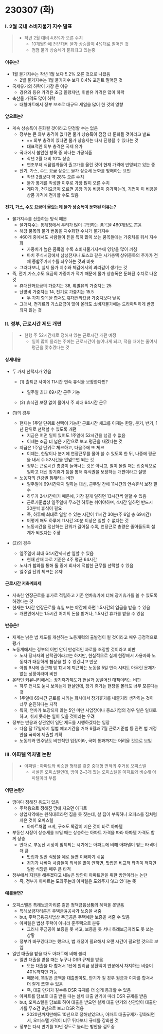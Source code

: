 # 230307 (화)



### Ⅰ. 2월 국내 소비자물가 지수 발표

> - 작년 2월 대비 4.8%가 오른 수치
>   - 10개월만에 전년대비 물가 상승률이 4%대로 떨어진 것
>   - 점점 물가 상승세가 둔화되고 있는중



#### 이유는?

- 1월 물가지수는 작년 1월 보다 5.2% 오른 것으로 나왔음
  - 2월 물가지수는 1월 물가지수 보다 0.4% 포인트 떨어진 것
- 국제유가의 하락이 가장 큰 이유
  - 경유와 등유 가격은 조금 올랐지만, 휘발유 가격은 많이 하락
- 축산물 가격도 많이 하락
  - 대형마트에서 정부 보조로 대규모 세일을 많이 한 것의 영향



#### 앞으로는?

- 계속 상승폭이 둔화될 것이라고 단정할 수는 없음
  - 정부는 큰 외부 충격이 없다면 물가 상승폭이 점점 더 둔화될 것이라고 발표
    - == 외부 충격이 있다면 물가 상승세는 다시 진행될 수 있다는 것
    - 대표적인 외부 충격은 국제 유가
  - 국내에서 불안한 항목 중 하나는 가공식품
    - 작년 2월 대비 10% 상승
    - 연초부터 식품업계들이 출고가를 올린 것이 현재 가격에 반영되고 있는 중
  - 전기, 가스, 수도 요금 상승도 물가 상승세 둔화를 방해하는 요인
    - 작년 2월보다 약 28% 오른 수치
    - 물가 통계를 작성한 이후로 가장 많이 오른 수치
    - 게다가, 전기요금이 오르면 공장 가동 비용이 증가하는데, 기업이 이 비용을 상품 가격에 전가할 수도 있음



#### 전기, 가스, 수도 요금이 올랐는데 물가 상승폭이 둔화된 이유는?

- 물가지수를 산출하는 방식 때문
  - 물가지수는 통계청에서 우리가 많이 구입하는 품목을 460개정도 뽑음
  - 해당 품목의 물가 변동을 지수화한 수치가 물가지수
  - 460개 중에서도 사람들이 돈을 특히 많이 쓰는 품목들에는 가중치를 둬서 지수화
    - 가중치가 높은 품목일 수록 소비자물가지수에 영향을 많이 끼침
    - 마치 주식시장에서 삼성전자나 포스코 같은 시가총액 상위종목의 주가가 전체 종합주가지수를 좌우하는 것과 비슷
  - 그러다보니, 실제 물가 지수와 체감에서의 괴리감이 생기는 것
- 즉, 전기,가스,수도 요금의 가중치가 적기 때문에 물가 상승폭은 둔화된 수치로 나온 것
  - 휴대전화요금의 가중치는 38, 휘발유의 가중치는 25
  - 난방비 가중치는 14, 전기료 가중치는 15.5
    - 두 가지 항목을 합쳐도 휴대전화요금 가중치보다 낮음
  - 그래서, 전기료와 가스요금이 많이 올라도 소비자물가에는 드라마틱하게 반영되지 않는 것





### Ⅱ. 정부, 근로시간 제도 개편

> - 현행 주 52시간제로 정해져 있는 근로시간 개편 예정
>   - 일이 많이 몰리는 주에는 근로시간이 늘어나게 되고, 적을 때에는 줄여서 평균을 맞추겠다는 것



#### 상세내용

- 두 가지 선택지가 있음

  - (1) 출퇴근 사이에 11시간 연속 휴식을 보장한다면?
    - 일주일 최대 69시간 근무 가능

  - (2) 휴식권 보장 없이 몰아서 주 최대 64시간 근무

- (1)의 경우

  - 현재는 1주일 단위로 선택이 가능한 근로시간 체크를 이제는 한달, 분기, 반기, 1년 단위로 선택할 수 있도록 개편
    - 지금은 어떤 일이 있어도 1주일에 52시간을 넘길 수 없음
    - 이제는 조금 더 넓은 기간으로 보고 평균을 내겠다는 것
  - 지금은 1주일 단위로 체크하고, 다음주에 또 체크
    - 이제는, 한달이나 분기에 연장근무를 몰아 쓸 수 있도록 한 뒤, 나중에 평균을 내서 주 52시간을 안넘으면 되는 것
    - 정부는 근로시간 총량이 늘어나는 것은 아니고, 일이 몰릴 때는 집중적으로 일하고 대신 장기휴가 등을 통해 휴식권을 보장하는 개편이라고 설명
  - 노동자의 건강권 침해라는 비판
    - 일주일에 69시간까지 일하는 대신, 근무일 간에 11시간의 연속휴식 보장 필수
    - 하루가 24시간이기 때문에, 가장 길게 일하면 13시간씩 일할 수 있음
    - 근로기준법상 일주일에 무조건 하루는 쉬어야하며, 4시간 일하면 반드시 30분씩 휴식이 필요
    - 즉, 하루에 최대로 일할 수 있는 시간이 11시간 30분(주 6일 총 69시간)
    - 어떻게 해도 하루에 11시간 30분 이상은 일할 수 없다는 것
    -  노동시간을 정산하는 단위가 길어질 수록, 연장근로 총량은 줄어들도록 설계가 되었다는 주장

- (2)의 경우

  - 일주일에 최대 64시간까지만 일할 수 있음
    - 현재 산재 과로 기준은 4주 평균 64시간
  - 노사가 합의를 통해 둘 중에 회사에 적합한 근무를 선택할 수 있음
  - 일주일 단위 체크는 유지!



#### 근로시간 저축계좌제

- 저축한 연장근로를 휴가로 적립하고 기존 연차휴가에 더해 장기휴가를 쓸 수 있도록 하겠다는 것
- 현재는 1시간 연장근로를 휴일 또는 야간에 하면 1.5시간의 임금을 받을 수 있음
  - 개편안에서는 1.5시간 어치의 돈을 받거나, 1.5시간 휴가를 받을 수 있음



#### 반응은?

- 재계는 낡은 법 제도를 개선하는 노동개혁의 출발점이 될 것이라고 매우 긍정적으로 평가
- 노동계에서는 정부의 이번 안이 만성적인 과로를 조장할 것이라고 비판
  - 노사 당사자의 선택권이라고는 하지만, 현실적으로 실제 현장에서 사용자와 노동자가 대등하게 협상을 할 수 있겠냐고 반문
  - 아침 9시에 출근해 밤 12시에 퇴근하는 노동을 5일 연속 시켜도 아무런 문제가 없는 상황이라며 비판
- 온라인 커뮤니티에서는 장기휴가제도가 현실과 동떨어진 대책이라는 비판
  - 하루 연차도 눈치 보이는게 현실인데, 장기 휴가는 현장을 몰라도 너무 모른다는 것
  - 1주일에 69시간 근로를 시키는 회사에서 장기휴가를 내줄거라 생각하는 것이 너무 순진하다는 지적
  - 특히, 연차가 보장되지 않는 5인 미만 사업장이나 중소기업의 경우 일은 일대로 하고, 쉬지 못하는 일이 있을 것이라는 우려
- 정부는 반응과 상관없이 일단 제도를 시행하겠다는 입장
  - 다음 달 17일까지 입법 예고기간을 거쳐 6월과 7월 근로기준법 등 관련 법 개정안을 국회에 제출할 계획
  - 노동계와 민주당도 비판적인 입장이라, 국회 통과까지는 어려울 것으로 보임





### Ⅲ. 아파텔 역차별 논란

> - 아파텔 : 아파트와 비슷한 형태를 갖춘 중대형 면적의 주거용 오피스텔
>   - 사실은 오피스텔인데, 방이 2~3개 있는 오피스텔을 아파트와 비슷해 아파텔이라 부름



#### 어떤 논란?

- 땅마다 정해진 용도가 있음
  - 주택용으로 정해진 땅에 지으면 아파트
  - 상업지역에는 원칙대로라면 집을 못 짓는데, 살 집이 부족하니 오피스를 집처럼 지은 것이 오피스텔
    - 아파트처럼 크게, 구조도 똑같이 지은 것이 바로 아파텔
- 부동산 시장이 상승세를 보일 때는 상승하는 아파트 가격을 따라 아파텔 가격도 함께 상승
  - 반대로, 부동산 시장이 침체되는 시기에는 아파트에 비해 아파텔이 받는 타격이 더 큼
    - 맛집과 일반 식당을 예로 들면 이해하기 쉬움
    - 경기가 나빠져 사람들이 외식을 많이 안하면, 맛집은 비교적 타격이 적지만 일반 식당은 매우 큰 타격
- 정부에서 지원을 해주겠다고 내놓은 방안이 아파트만을 위한 방안이라는 논란
  - 즉, 정부가 아파트는 도와주는데 아파텔은 도와주지 않고 있다는 뜻



#### 예를들면?

- 오피스텔은 특례보금자리론 같은 정책금융상품의 혜택을 못받음
  - 특례보금자리론은 주택금융공사가 보증을 서줌
  - but, 주택금융공사법상 주금공은 주택에만 보증을 서줄 수 있음
  - 아파텔은 법상 주택이 아니라 준주택으로 분류
    - 그러니 주금공이 보증을 못 서고, 보증을 못 서니 특례보금자리도 못 쓰는 상황
  - 정부가 바꾸겠다고는 했으나, 법 개정이 필요해서 오랜 시간이 필요할 것으로 보임
- 일반 대출을 받을 때도 아파트에 비해 불리
  - 일반 대출을 받을 때는 누구나 DSR 규제를 받음
    - 모든 대출을 다 합쳐서 1년에 원리금 상환액이 연봉에서 차지하는 비중이 40%까지만 가능
    - 때문에, 똑같은 금액을 대출받아도, 만기가 길 경우 원금과 이자를 합쳐서 더 잘게 쪼갤 수 있음
    - 즉, 대출 만기가 길수록 DSR 규제를 더 쉽게 통과할 수 있음
  - 아파트를 담보로 대출 받을 때는 실제 대출 만기에 따라 DSR 규제를 받음
  - but, 오피스텔을 담보로 하여 대출을 받으면 실제 대출 만기와 상관없이 대출만기를 무조건 8년으로 보고 DSR 적용
    - 2020년까지만해도 10년으로 정해놨었으나, 아파트 대출규제가 강화되면서, 오피스텔 가격이 너무 튀다보니 규제를 강화한 것
  - 정부는 다시 만기를 10년 정도로 늘리는 방안을 검토중
